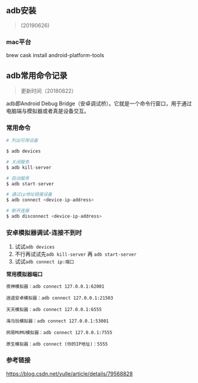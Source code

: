 ## adb安装
>(20190626)

### mac平台

  brew cask install android-platform-tools


## adb常用命令记录
>更新时间（20180822）

adb即Android Debug Bridge（安卓调试桥）。它就是一个命令行窗口，用于通过电脑端与模拟器或者真是设备交互。

### 常用命令
```py
# 列出可用设备

$ adb devices

# 关闭服务
$ adb kill-server  

# 启动服务
$ adb start-server  

# 通过ip地址链接设备
$ adb connect <device-ip-address>

# 断开连接
$ adb disconnect <device-ip-address>
```

### 安卓模拟器调试-连接不到时
1. 试试`adb devices`
2. 不行再试试先`adb kill-server` 再 `adb start-server`
3. 试试`adb connect ip:端口`

**常用模拟器端口**

    夜神模拟器：adb connect 127.0.0.1:62001

    逍遥安卓模拟器：adb connect 127.0.0.1:21503

    天天模拟器：adb connect 127.0.0.1:6555

    海马玩模拟器：adb connect 127.0.0.1:53001

    网易MUMU模拟器：adb connect 127.0.0.1:7555

    原生模拟器：adb connect (你的IP地址)：5555


### 参考链接
https://blog.csdn.net/yulle/article/details/79568828
